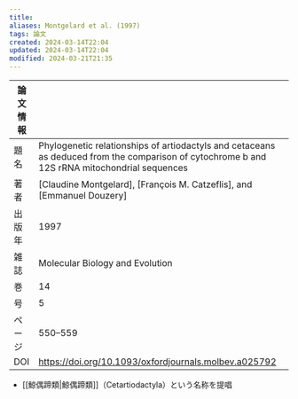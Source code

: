 ```yaml
---
title: 
aliases: Montgelard et al. (1997)
tags: 論文
created: 2024-03-14T22:04
updated: 2024-03-14T22:04
modified: 2024-03-21T21:35
---
```


| 論文情報 |                                                                                                                                              |
| ---- | -------------------------------------------------------------------------------------------------------------------------------------------- |
| 題名   | Phylogenetic relationships of artiodactyls and cetaceans as deduced from the comparison of cytochrome b and 12S rRNA mitochondrial sequences |
| 著者   | [Claudine Montgelard], [François M. Catzeflis], and [Emmanuel Douzery]                                                                       |
| 出版年  | 1997                                                                                                                                         |
| 雑誌   | Molecular Biology and Evolution                                                                                                              |
| 巻    | 14                                                                                                                                           |
| 号    | 5                                                                                                                                            |
| ページ  | 550–559                                                                                                                                      |
| DOI  | https://doi.org/10.1093/oxfordjournals.molbev.a025792                                                                                        |

- [[鯨偶蹄類|鯨偶蹄類]]（Cetartiodactyla）という名称を提唱